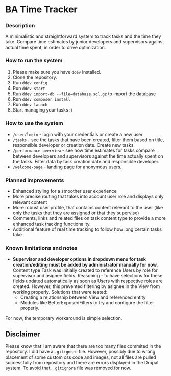 # BA Time Tracker

### Description

A minimalistic and straightforward system to track tasks and the time they take. Compare time estimates by junior developers and supervisors against actual time spent, in order to drive optimization.

### How to run the system

1. Please make sure you have `ddev` installed.
2. Clone the repository.
3. Run `ddev config`
4. Run `ddev start`
5. Run `ddev import-db --file=database.sql.gz` to import the database
6. Run `ddev composer install`
7. Run `ddev launch`
8. Start managing your tasks :)

### How to use the system

- `/user/login` - login with your credentials or create a new user
- `/tasks` - see the tasks that have been created, filter them based on title, responsible developer or creation date. Create new tasks.
- `/performance-overview` - see how time estimates for tasks compare between developers and supervisors against the time actually spent on the tasks. Filter data by task creation date and responsible developer.
- `/welcome-page` - landing page for anonymous users.

### Planned improvements

- Enhanced styling for a smoother user experience
- More precise routing that takes into account user role and displays only relevant content
- More robust user profile, that contains content relevant to the user (like only the tasks that they are assigned or that they supervise)
- Comments, links and related files on task content type to provide a more enhanced task tracking functionality.
- Additional feature of real time tracking to follow how long certain tasks take

### Known limitations and notes

- **Supervisor and developer options in dropdown menu for task creation/editing must be added by administrator manually for now.** Content type Task was initially created to reference Users by role for supervisor and asignee fields. Reasoning - to have selections for these fields updated automatically as soon as Users with respective roles are created. However, this prevented filtering by asignee in the View from working properly. Solutions that were tested:
  - Creating a relationship between View and referenced entity
  - Modules like BetterExposedFilters to try and configure the filter properly.

For now, the temporary workaround is simple selection.

## Disclaimer

Please know that I am aware that there are too many files commited in the repository. I did have a `.gitignore` file. However, possibly due to wrong placement of some custom css code and images, not all files are pulled successfully from repository and there are errors displayed in the Drupal system. To avoid that, `.gitignore` file was removed for now.
